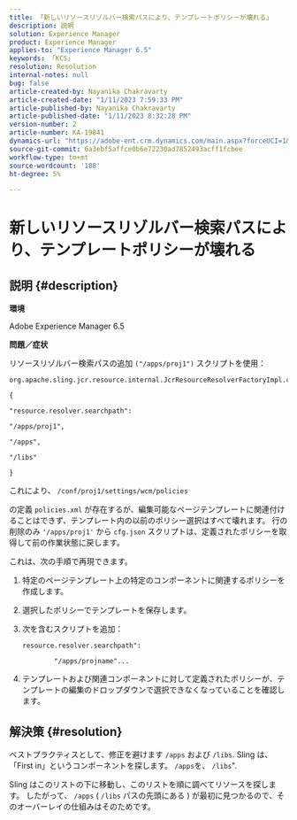 ```yaml
---
title: 「新しいリソースリゾルバー検索パスにより、テンプレートポリシーが壊れる」
description: 説明
solution: Experience Manager
product: Experience Manager
applies-to: "Experience Manager 6.5"
keywords: 「KCS」
resolution: Resolution
internal-notes: null
bug: false
article-created-by: Nayanika Chakravarty
article-created-date: "1/11/2023 7:59:33 PM"
article-published-by: Nayanika Chakravarty
article-published-date: "1/11/2023 8:32:28 PM"
version-number: 2
article-number: KA-19841
dynamics-url: "https://adobe-ent.crm.dynamics.com/main.aspx?forceUCI=1&pagetype=entityrecord&etn=knowledgearticle&id=0d136574-ea91-ed11-aad1-6045bd006e5a"
source-git-commit: 6a3ebf5affce0b6e72230ad7852493acff1fcbee
workflow-type: tm+mt
source-wordcount: '188'
ht-degree: 5%

---
```


# 新しいリソースリゾルバー検索パスにより、テンプレートポリシーが壊れる

## 説明 {#description}


<b>環境</b>

Adobe Experience Manager 6.5

<b>問題／症状</b>

リソースリゾルバー検索パスの追加 `("/apps/proj1")` スクリプトを使用：


```
org.apache.sling.jcr.resource.internal.JcrResourceResolverFactoryImpl.cfg.json

{

"resource.resolver.searchpath":

"/apps/proj1",

"/apps",

"/libs"

}
```


これにより、 `/conf/proj1/settings/wcm/policies`

の定義 `policies.xml` が存在するが、編集可能なページテンプレートに関連付けることはできず、テンプレート内の以前のポリシー選択はすべて壊れます。 行の削除のみ `'/apps/proj1'` から `cfg.json` スクリプトは、定義されたポリシーを取得して前の作業状態に戻します。

これは、次の手順で再現できます。

1. 特定のページテンプレート上の特定のコンポーネントに関連するポリシーを作成します。


2. 選択したポリシーでテンプレートを保存します。


3. 次を含むスクリプトを追加：




   ```
   resource.resolver.searchpath":
   
           "/apps/projname"...
   ```



4. テンプレートおよび関連コンポーネントに対して定義されたポリシーが、テンプレートの編集のドロップダウンで選択できなくなっていることを確認します。



## 解決策 {#resolution}


ベストプラクティスとして、修正を避けます `/apps` および `/libs`. Sling は、「First in」というコンポーネントを探します。 `/apps`を、 `/libs`&quot;.

Sling はこのリストの下に移動し、このリストを順に調べてリソースを探します。 したがって、 `/apps` ( `/libs` パスの先頭にある ) が最初に見つかるので、そのオーバーレイの仕組みはそのためです。
